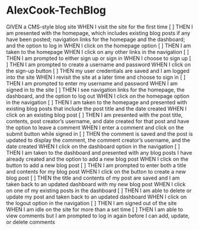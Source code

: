 # AlexCook-TechBlog

GIVEN a CMS-style blog site
WHEN I visit the site for the first time
[ ] THEN I am presented with the homepage, which includes existing blog posts if any have been posted; navigation links for the homepage and the dashboard; and the option to log in
WHEN I click on the homepage option
[ ] THEN I am taken to the homepage
WHEN I click on any other links in the navigation
[ ] THEN I am prompted to either sign up or sign in
WHEN I choose to sign up
[ ] THEN I am prompted to create a username and password
WHEN I click on the sign-up button
[ ] THEN my user credentials are saved and I am logged into the site
WHEN I revisit the site at a later time and choose to sign in
[ ] THEN I am prompted to enter my username and password
WHEN I am signed in to the site
[ ] THEN I see navigation links for the homepage, the dashboard, and the option to log out
WHEN I click on the homepage option in the navigation
[ ] THEN I am taken to the homepage and presented with existing blog posts that include the post title and the date created
WHEN I click on an existing blog post
[ ] THEN I am presented with the post title, contents, post creator’s username, and date created for that post and have the option to leave a comment
WHEN I enter a comment and click on the submit button while signed in
[ ] THEN the comment is saved and the post is updated to display the comment, the comment creator’s username, and the date created
WHEN I click on the dashboard option in the navigation
[ ] THEN I am taken to the dashboard and presented with any blog posts I have already created and the option to add a new blog post
WHEN I click on the button to add a new blog post
[ ] THEN I am prompted to enter both a title and contents for my blog post
WHEN I click on the button to create a new blog post
[ ] THEN the title and contents of my post are saved and I am taken back to an updated dashboard with my new blog post
WHEN I click on one of my existing posts in the dashboard
[ ] THEN I am able to delete or update my post and taken back to an updated dashboard
WHEN I click on the logout option in the navigation
[ ] THEN I am signed out of the site
WHEN I am idle on the site for more than a set time
[ ] THEN I am able to view comments but I am prompted to log in again before I can add, update, or delete comments